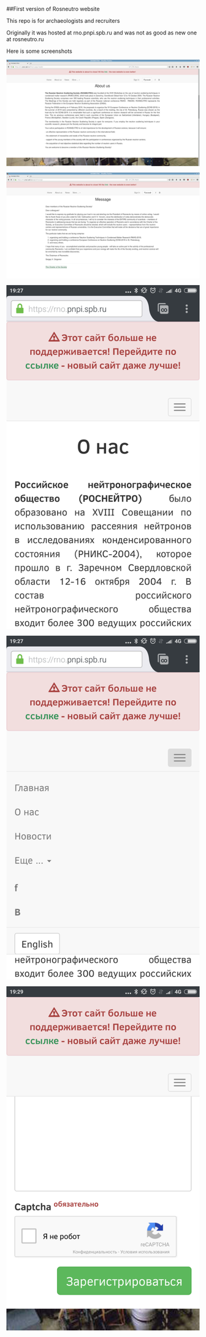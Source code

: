 ##First version of Rosneutro website

This repo is for archaeologists and recruiters

Originally it was hosted at rno.pnpi.spb.ru and was not as good as new one at rosneutro.ru

Here is some screenshots

![about](https://raw.githubusercontent.com/mgatpnpi/rosneutro/master/static/demo/1.png)

![message](https://raw.githubusercontent.com/mgatpnpi/rosneutro/master/static/demo/2.png)

![aboutmobile](https://raw.githubusercontent.com/mgatpnpi/rosneutro/master/static/demo/3.png)

![menumobile](https://raw.githubusercontent.com/mgatpnpi/rosneutro/master/static/demo/4.png)

![registrationformmobile](https://raw.githubusercontent.com/mgatpnpi/rosneutro/master/static/demo/5.png)
